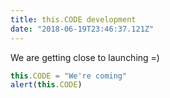```yaml
---
title: this.CODE development
date: "2018-06-19T23:46:37.121Z"
---
```


We are getting close to launching =)

```javascript
this.CODE = "We're coming"
alert(this.CODE)
```
